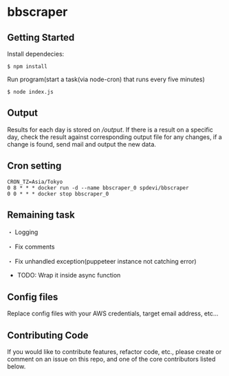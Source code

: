 # bbscraper

## Getting Started

Install dependecies:

```
$ npm install
```

Run program(start a task(via node-cron) that runs every five minutes)

```
$ node index.js
```

## Output

Results for each day is stored on _/output_. If there is a result on a specific
day, check the result against corresponding output file for any changes,
if a change is found, send mail and output the new data.

## Cron setting

```
CRON_TZ=Asia/Tokyo
0 8 * * * docker run -d --name bbscraper_0 spdevi/bbscraper
0 0 * * * docker stop bbscraper_0
```

## Remaining task

 ・ Logging

 
 ・ Fix comments
 
 
 ・ Fix unhandled exception(puppeteer instance not catching error)
   - TODO: Wrap it inside async function

## Config files

Replace config files with your AWS credentials, target email address, etc...

## Contributing Code
If you would like to contribute features, refactor code, etc., please create or comment on an issue on this repo, and one of the core contributors listed below.
